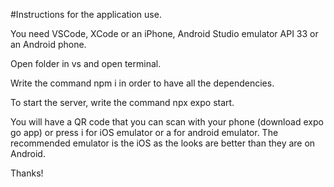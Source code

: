 #Instructions for the application use.

You need VSCode, XCode or an iPhone, Android Studio emulator API 33 or an Android phone.

Open folder in vs and open terminal.

Write the command npm i in order to have all the dependencies.

To start the server, write the command npx expo start.

You will have a QR code that you can scan with your phone (download expo go app) or press i for iOS emulator or a for android emulator. 
The recommended emulator is the iOS as the looks are better than they are on Android.

Thanks!
